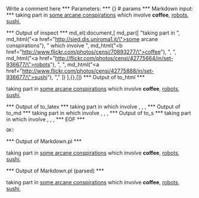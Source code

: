 Write a comment here
*** Parameters: ***
{} # params 
*** Markdown input: ***
taking part in <a href="http://sied.dis.uniroma1.it/">some arcane conspirations</a> which
involve <b href="http://www.flickr.com/photos/censi/70893277/">coffee</b>, 
<a href="http://flickr.com/photos/censi/42775664/in/set-936677/">robots</a>,
<a href="http://www.flickr.com/photos/censi/42775888/in/set-936677/">sushi</a>,

*** Output of inspect ***
md_el(:document,[
	md_par([
		"taking part in ",
		md_html("<a href=\"http://sied.dis.uniroma1.it/\">some arcane conspirations</a>"),
		" which involve ",
		md_html("<b href=\"http://www.flickr.com/photos/censi/70893277/\">coffee</b>"),
		", ",
		md_html("<a href=\"http://flickr.com/photos/censi/42775664/in/set-936677/\">robots</a>"),
		", ",
		md_html("<a href=\"http://www.flickr.com/photos/censi/42775888/in/set-936677/\">sushi</a>"),
		","
	])
],{},[])
*** Output of to_html ***
<p>taking part in <a href='http://sied.dis.uniroma1.it/'>some arcane conspirations</a> which involve <b href='http://www.flickr.com/photos/censi/70893277/'>coffee</b>, <a href='http://flickr.com/photos/censi/42775664/in/set-936677/'>robots</a>, <a href='http://www.flickr.com/photos/censi/42775888/in/set-936677/'>sushi</a>,</p>
*** Output of to_latex ***
taking part in  which involve , , ,
*** Output of to_md ***
taking part in which involve , , ,
*** Output of to_s ***
taking part in  which involve , , ,
*** EOF ***



	OK!



*** Output of Markdown.pl ***
<p>taking part in <a href="http://sied.dis.uniroma1.it/">some arcane conspirations</a> which
involve <b href="http://www.flickr.com/photos/censi/70893277/">coffee</b>, 
<a href="http://flickr.com/photos/censi/42775664/in/set-936677/">robots</a>,
<a href="http://www.flickr.com/photos/censi/42775888/in/set-936677/">sushi</a>,</p>

*** Output of Markdown.pl (parsed) ***
<div
    ><p>taking part in <a href='http://sied.dis.uniroma1.it/'>some arcane conspirations</a
      > which
involve <b href='http://www.flickr.com/photos/censi/70893277/'>coffee</b
      >, 
<a href='http://flickr.com/photos/censi/42775664/in/set-936677/'>robots</a
      >,
<a href='http://www.flickr.com/photos/censi/42775888/in/set-936677/'>sushi</a
      >,</p
  ></div
>